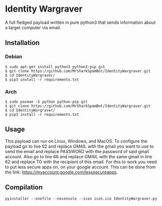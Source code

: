 # Identity Wargraver
A full fledged payload written in pure python3 that sends information about a target computer via email.

## Installation
### Debian
```
$ sudo apt-get install python3 python3-pip git
$ git clone https://github.com/MrSharkSpamBot/IdentityWargraver.git
$ cd IdentityWargraver/
$ pip3 install -r requirements.txt
```
### Arch
```
$ sudo pacman -S python python-pip git
$ git clone https://github.com/MrSharkSpamBot/IdentityWargraver.git
$ cd IdentityWargraver/
$ pip3 install -r requirements.txt
```

## Usage
This payload can run on Linux, Windows, and MacOS. To configure the payload go to line 62 and replace GMAIL with the gmail you want to use to send the email and replace PASSWORD with the password of said gmail account. Also go to line 66 and replace GMAIL with the same gmail in line 62 and replace TO with the recipient of this email. For this to work you need to put less secure apps on, on your google account. This can be done from the link: https://myaccount.google.com/lesssecureapps.

## Compilation
```
pyinstaller --onefile --noconsole --icon icon.ico IdentityWargraver.py
```
